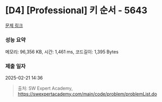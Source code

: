 # [D4] [Professional] 키 순서 - 5643 

[문제 링크](https://swexpertacademy.com/main/code/problem/problemDetail.do?contestProbId=AWXQsLWKd5cDFAUo) 

### 성능 요약

메모리: 96,356 KB, 시간: 1,461 ms, 코드길이: 1,395 Bytes

### 제출 일자

2025-02-21 14:36



> 출처: SW Expert Academy, https://swexpertacademy.com/main/code/problem/problemList.do